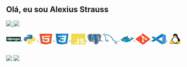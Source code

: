 ## Olá, eu sou Alexius Strauss
 <div>
  <a href="https://github.com/alexiusstrauss">
  <img height="180em" src="https://github-readme-stats.vercel.app/api?username=alexiusstrauss&show_icons=true&theme=highcontrast&include_all_commits=true&count_private=true"/>
  <img height="180em" src="https://github-readme-stats.vercel.app/api/top-langs/?username=alexiusstrauss&layout=compact&langs_count=7&theme=highcontrast"/>
</div>

<div style="display: inline_block"><br>
  
  <img align="center" alt="Alexius-Django" height="30" width="40" src="https://raw.githubusercontent.com/devicons/devicon/master/icons/django/django-original.svg">
  <img align="center" alt="Alexius-Python" height="30" width="40" src="https://raw.githubusercontent.com/devicons/devicon/master/icons/python/python-original.svg">
  
  <img align="center" alt="Alexius-HTML" height="30" width="40" src="https://raw.githubusercontent.com/devicons/devicon/master/icons/html5/html5-original.svg">
  <img align="center" alt="Alexius-CSS" height="30" width="40" src="https://raw.githubusercontent.com/devicons/devicon/master/icons/css3/css3-original.svg">
  
  <img align="center" alt="Alexius-Js" height="30" width="40" src="https://raw.githubusercontent.com/devicons/devicon/master/icons/javascript/javascript-plain.svg">
  
  <img align="center" alt="Alexius-Postgresql" height="30" width="40" src="https://raw.githubusercontent.com/devicons/devicon/master/icons/postgresql/postgresql-original.svg">
  <img align="center" alt="Alexius-Mysql" height="30" width="40" src="https://raw.githubusercontent.com/devicons/devicon/master/icons/mysql/mysql-original.svg">

  <img align="center" alt="Alexius-Docker" height="30" width="40" src="https://raw.githubusercontent.com/devicons/devicon/master/icons/docker/docker-original.svg">
  <img align="center" alt="Alexius-gitr" height="30" width="40" src="https://raw.githubusercontent.com/devicons/devicon/master/icons/git/git-original.svg">
 
  <img align="center" alt="Alexius-Linux" height="30" width="40" src="https://raw.githubusercontent.com/devicons/devicon/master/icons/vscode/vscode-original.svg">
  <img align="center" alt="Alexius-Linux" height="30" width="40" src="https://raw.githubusercontent.com/devicons/devicon/master/icons/linux/linux-original.svg">
    
</div>
  
  ##
 
<div style="display: inline_block"> 
   
  <a href="https://www.linkedin.com/in/alexiusstrauss/" target="_blank"><img src="https://img.shields.io/badge/-LinkedIn-%230077B5?style=for-the-badge&logo=linkedin&logoColor=white" target="_blank"></a>
  <a href="mailto:alexius.marques@gmail.com" target="_blank"><img src="https://img.shields.io/badge/Gmail-D14836?style=for-the-badge&logo=gmail&logoColor=white" target="_blank"></a>
 	
 
</div>
